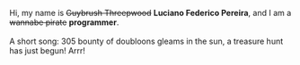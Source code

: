 Hi, my name is ~~Guybrush Threepwood~~ **Luciano Federico Pereira**, and I am a ~~wannabe pirate~~ **programmer**.<br><br>A short song: 305 bounty of doubloons gleams in the sun, a treasure hunt has just begun! Arrr!
